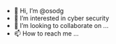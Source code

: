 - 👋 Hi, I’m @osodg
- 👀 I’m interested in cyber security
- 💞️ I’m looking to collaborate on ...
- 📫 How to reach me ...

<!---
osodg/osodg is a ✨ special ✨ repository because its `README.md` (this file) appears on your GitHub profile.
You can click the Preview link to take a look at your changes.
--->
